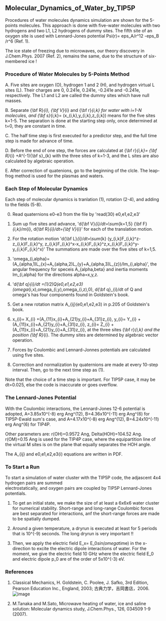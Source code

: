 ## Molecular_Dynamics_of_Water_by_TIP5P ##

Procedures of water molecules dynamics simulation are shown for the 5-points molecules. 
This approach is done with five-water molecules with two hydrogens and two L1, L2 hydrogens of dummy sites. 
The fifth site of an oxygen site is used with Lennard-Jones potential Psi(r)= eps_A/r^12 -eps_B /r^6 (Ref. 1). 

The ice state of freezing due to microwaves, our theory discovery in J.Chem.Phys. 2007 (Ref. 2), remains the same, due to
the structure of six-membered ice ! 

### Procedure of Water Molecules by 5-Points Method ###

A. Five sites are oxygen (O), hydrogen 1 and 2 (H), and hydrogen virtual L sites (L). 
Their charges are 0, 0.241e, 0.241e, -0.241e and -0.241e, respectively. The L1 and L2 are called the dummy sites which have null masses.

B. Separate {\bf R}_{i}, {\bf V}_{i} and {\bf r}_{i,k} for water with i=1-N molecules, and 
{\bf s}_{i,k}= (x_{i,k},y_{i,k},z_{i,k}) means for the five sites k=1-5. The separation is done at the starting step only, once determined at t=0, they are constant in time.

C. The half time step is first executed for a predictor step, and the full time step is made for
advance of time. 

D. Before the end of one step, the forces are calculated at {\bf r}_{i,k}= {\bf R}_{i} +A^(-1){\bf s}_{k}
with the three sites of k=1-3, and the L sites are also calculated by algebraic operation.

E. After correction of quatenions, go to the beginning of the clcle.  The leap-frog method is used for the plasmas and waters.


### Each Step of Molecular Dynamics ###

Each step of molecular dynamics is tranlation (1), rotation (2-4), and adding to the fields (5-8).

0. Read quaternions e0-e3 from the file by 'read(30) e0,e1,e2,e3'

1. Sum up five sites and advance, 'd{\bf V}_{i}/dt=\sum_{k=1,5} {\bf F}_{i,k}/m_{i}, 
d{\bf R}_{i}/dt={\bf V}_{i}' for each of the translation motion.

2. For the rotation motion 'd{\bf L}_{i}/dt=\sum_{k} (y_{i,k}F_{i,k}^z-z_{i,k}F_{i,k}^y,
z_{i,k}F_{i,k}^x-x_{i,k}F_{i,k}^z,x_{i,k}F_{i,k}^y-y_{i,k}F_{i,k}^x)'
The summations are made over the five sites of k=1,5. 

3. 'omega_{i,alpha}=(A_{alpha,1)L_{x}+A_{alpha,2)L_{y}+A_{alpha,3)L_{z})/Im_{i,alpha}', 
the angular frequency for speceis A_{alpha,beta} and inertia moments Im_{i,alpha} 
for the directions alpha=x,y,z.

4. 'd{\bf q}_{i}/dt =(1/2)Q(e0,e1,e2,e3)(omega_{i,x),omega_{i,y),omega_{i,z),0), 
d{\bf q}_{i}/dt of Q and omega's has four components found in Goldstein's book.

5. Get a new rotation matrix A_{ij}(e0,e1,e2,e3) in p.205 of Goldstein's book.

6. x_{i}= X_{i} +(A_{11}x_{i}+A_{21}y_{i}+A_{31}z_{i}, 
   y_{i}= Y_{i} +(A_{11}x_{i}+A_{21}y_{i}+A_{31}z_{i},
   z_{i}= Z_{i} +(A_{11}x_{i}+A_{21}y_{i}+A_{31}z_{i},
at the three sites {\bf r}_{i,k} and the position {\bf R}_{i}. The dummy sites are
determined by algebraic vector operation.

7. Forces by Coulombic and Lennard-Jonnes potentials are calculated using five sites.

8. Correction and normalization by quaternions are made at every 10-step interval. Then, go to the next time step as (1).

Note that the choice of a time step is important. For TIP5P case, it may be dt=0.025, else the code is inaccurate or goes overflow.


### The Lennard-Jones Potential ###

With the Coulombic interactions, the Lennard-Jones 12-6 potential is adopted,
A=3.85x10^(-8) erg Ang^(12), B=4.36x10^(-11) erg Ang^(6) for TIP5P-Ewald sum's case, 
and A=4.17x10^(-8) erg Ang^(12), B=4.24x10^(-11) erg Ang^(6) for TIP4P.

Other parameters are: r(OH)=0.9572 Ang, Delta(HOH)=104.52 Ang. r(OM)=0.15 Ang is used 
for the TIP4P case, where the equipartition line of the virtual M sites is on the plane 
that equally separates the HOH angle. 

The A_{ij} and e0,e1,e2,e3(i) equations are written in PDF.

### To Start a Run ###

To start a simulation of water cluster with the TIP5P code, the adjascent 4x4 hydrogen pairs are summed  
electrostatically, and oxygen pairs are coupled by TIP5P Lennard-Jones potentials.

1. To get an initial state, we make the size of at least a 6x6x6 water cluster for numerical stability.
Short-range and long-range Coulombic forces are best separated for interactions, anf the short-range 
forces are made to be spatially dumped.

2. Around a given temperature, a dryrun is executed at least for 5 periods that is 10^(-9) seconds.
The long dryrun is very important !!

3. Then, we apply the electric field E_x= E_0*sin(omega*time) in the x-direction to excite the 
electric dipole interactions of water. For the moment, we give the electric field 10 GHz where 
the electric field E_0 and electric dipole p_0 are of the order of 5x10^(-3) eV.


### References ### 

1. Classical Mechanics, H. Goldstein, C. Poolee, J. Safko, 3rd Edition, Pearson Education Inc., England, 2003; 
古典力学，吉岡書店，2006.
![image](https://github.com/Mtanaka77/Molecular_Dynimics_of_Water_by_TI5P/assets/111667711/aacddf22-0d92-4f3c-ae38-e1115261fd58)

2. M.Tanaka and M.Sato, Microwave heating of water, ice and saline solution: Molecular dynamics study, J.Chem.Phys., 126, 034509 1-9 (2007).
